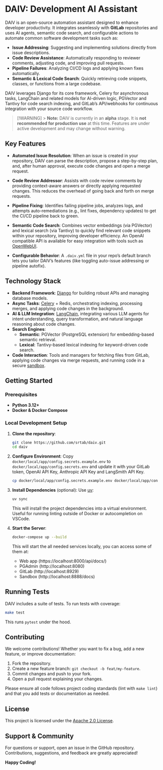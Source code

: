 # DAIV: Development AI Assistant

DAIV is an open-source automation assistant designed to enhance developer productivity. It integrates seamlessly with **GitLab** repositories and uses AI agents, semantic code search, and configurable actions to automate common software development tasks such as:

- **Issue Addressing**: Suggesting and implementing solutions directly from issue descriptions.
- **Code Review Assistance**: Automatically responding to reviewer comments, adjusting code, and improving pull requests.
- **Pipeline Failures**: Analyzing CI/CD logs and applying known fixes automatically.
- **Semantic & Lexical Code Search**: Quickly retrieving code snippets, classes, or functions from a large codebase.

DAIV leverages Django for its core framework, Celery for asynchronous tasks, LangChain and related models for AI-driven logic, PGVector and Tantivy for code search indexing, and GitLab’s API/webhooks for continuous integration with your source code workflow.

> [!WARNING] > **Note:** DAIV is currently in an **alpha** stage. It is **not recommended for production use** at this time. Features are under active development and may change without warning.

## Key Features

- **Automated Issue Resolution**: When an issue is created in your repository, DAIV can parse the description, propose a step-by-step plan, and, after human approval, execute code changes and open a merge request.

- **Code Review Addressor**: Assists with code review comments by providing context-aware answers or directly applying requested changes. This reduces the overhead of going back and forth on merge requests.

- **Pipeline Fixing**: Identifies failing pipeline jobs, analyzes logs, and attempts auto-remediations (e.g., lint fixes, dependency updates) to get the CI/CD pipeline back to green.

- **Semantic Code Search**: Combines vector embeddings (via PGVector) and lexical search (via Tantivy) to quickly find relevant code snippets within your repository, improving developer efficiency. An OpenAI compatible API is available for easy integration with tools such as [OpenWebUI](https://github.com/OpenWebUI/OpenWebUI).

- **Configurable Behavior**: A `.daiv.yml` file in your repo’s default branch lets you tailor DAIV’s features (like toggling auto-issue addressing or pipeline autofix).

## Technology Stack

- **Backend Framework**: [Django](https://www.djangoproject.com/) for building robust APIs and managing database models.
- **Async Tasks**: [Celery](https://docs.celeryproject.org/) + Redis, orchestrating indexing, processing merges, and applying code changes in the background.
- **AI & LLM Integration**: [LangChain](https://langchain.ai/), integrating various LLM agents for intent understanding, query transformation, and natural language reasoning about code changes.
- **Search Engines**:
  - **Semantic**: PGVector (PostgreSQL extension) for embedding-based semantic retrieval.
  - **Lexical**: Tantivy-based lexical indexing for keyword-driven code search.
- **Code Interaction**: Tools and managers for fetching files from GitLab, applying code changes via merge requests, and running code in a secure [sandbox](https://github.com/srtab/daiv-sandbox/).

## Getting Started

### Prerequisites

- **Python 3.12+**
- **Docker & Docker Compose**

### Local Development Setup

1. **Clone the repository**:

   ```bash
   git clone https://github.com/srtab/daiv.git
   cd daiv
   ```

2. **Configure Environment**:
   Copy `docker/local/app/config.secrets.example.env` to `docker/local/app/config.secrets.env` and update it with your GitLab token, OpenAI API Key, Anthropic API Key and LangSmith API Key.

   ```bash
   cp docker/local/app/config.secrets.example.env docker/local/app/config.secrets.env
   ```

3. **Install Dependencies** (optional):
   Use [uv](https://astral.sh/uv/):

   ```bash
   uv sync
   ```

   This will install the project dependencies into a virtual environment. Useful for running linting outside of Docker or autocompletion on VSCode.

4. **Start the Server**:

   ```bash
   docker-compose up --build
   ```

   This will start the all needed services locally, you can access some of them at:

   - Web app (https://localhost:8000/api/docs/)
   - PGAdmin (http://localhost:8080)
   - GitLab (http://localhost:8929)
   - Sandbox (http://localhost:8888/docs)

## Running Tests

DAIV includes a suite of tests. To run tests with coverage:

```bash
make test
```

This runs `pytest` under the hood.

## Contributing

We welcome contributions! Whether you want to fix a bug, add a new feature, or improve documentation:

1. Fork the repository.
2. Create a new feature branch: `git checkout -b feat/my-feature`.
3. Commit changes and push to your fork.
4. Open a pull request explaining your changes.

Please ensure all code follows project coding standards (lint with `make lint`) and that you add tests or documentation as needed.

## License

This project is licensed under the [Apache 2.0 License](LICENSE).

## Support & Community

For questions or support, open an issue in the GitHub repository. Contributions, suggestions, and feedback are greatly appreciated!

**Happy Coding!**
